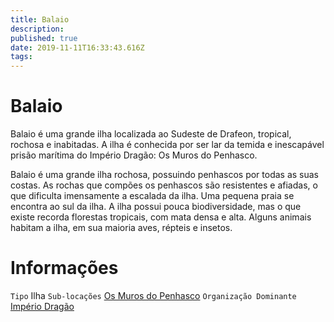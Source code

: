 ```yaml
---
title: Balaio
description: 
published: true
date: 2019-11-11T16:33:43.616Z
tags: 
---
```


<!-- SUBTITLE: Visão geral sobre Balaio -->

# Balaio
Balaio é uma grande ilha localizada ao Sudeste de Drafeon, tropical, rochosa e inabitadas. A ilha é conhecida por ser lar da temida e inescapável prisão marítima do Império Dragão: Os Muros do Penhasco.

Balaio é uma grande ilha rochosa, possuindo penhascos por todas as suas costas. As rochas que compões os penhascos são resistentes e afiadas, o que dificulta imensamente a escalada da ilha. Uma pequena praia se encontra ao sul da ilha. A ilha possui pouca biodiversidade, mas o que existe recorda florestas tropicais, com mata densa e alta. Alguns animais habitam a ilha, em sua maioria aves, répteis e insetos.

# Informações
`Tipo` Ilha
`Sub-locações` [Os Muros do Penhasco](/lugares/plano-material/drafeon/sudeste-de-drafeon/balaio/os-muros-do-penhasco#os-muros-do-penhasco)
`Organização Dominante` [Império Dragão](/faccoes/nacoes/imperio-dragao#imperio-dragao) 

